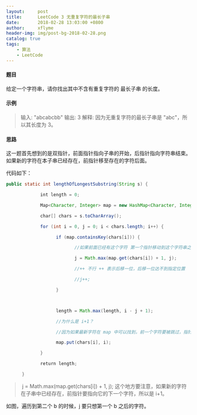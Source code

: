 ```yaml
---
layout:     post
title:      LeetCode 3 无重复字符的最长子串
date:       2018-02-28 13:03:00 +0800
author:     xflyme
header-img: img/post-bg-2018-02-28.png
catalog: true
tags:
    - 算法
    - LeetCode
---
```



#### 题目

给定一个字符串，请你找出其中不含有重复字符的 最长子串 的长度。

#### 示例
> 输入: "abcabcbb" 
   输出: 3 
   解释: 因为无重复字符的最长子串是 "abc"，所以其长度为 3。
   
#### 思路
这一题首先想到的是双指针，前面指针指向子串的开始，后指针指向字符串结束。如果新的字符在本子串已经存在，前指针移至存在的字符后面。

代码如下：
```java
public static int lengthOfLongestSubstring(String s) {

             int length = 0;

             Map<Character, Integer> map = new HashMap<Character, Integer>();

             char[] chars = s.toCharArray();

             for (int i = 0, j = 0; i < chars.length; i++) {

                   if (map.containsKey(chars[i])) {

                          //如果前面已经有这个字符 第一个指针移动到这个字符串之后

                          j = Math.max(map.get(chars[i]) + 1, j);

                          //++ 不行 ++ 表示后移一位，后移一位达不到指定位置

                          //j++;

                   }



                   length = Math.max(length, i - j + 1);

                   //为什么是 i+1？

                   //因为如果最新字符在 map 中可以找到，前一个字符要被跳过，指针指向它的下一位

                   map.put(chars[i], i);

             }

             return length;

      }


```

>  j = Math.max(map.get(chars[i]) + 1, j); 这个地方要注意，如果新的字符在子串中已经存在，前指针要指向它的下一个字符，所以是 i+1。

如图，遍历到第二个 b 的时候，j 要只想第一个 b 之后的字符。
